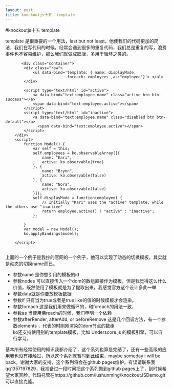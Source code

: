 ```yaml
---
layout: post
title: knockoutjs十五  template
---
```

#knockoutjs十五  template


template 是很重要的一个用法，last but not least，他使我们的代码更加的简洁，我们在写代码的时候，经常会遇到很多的重复代码，我们总是重复的写，浪费事件也不容易维护，那么我们就做成膜版，多用于循环之类的。
    
```
       <div class="container">
        <div class="row">
            <ul data-bind='template: { name: displayMode,
                           foreach: employees ,as:"employee"}'> </ul>
        </div>

        <script type="text/html" id="active">
            <a data-bind="text:employee.name" class="active btn btn-success"></a>
            <span data-bind="text:employee.active"></span>
        </script>
        <script type="text/html" id="inactive">
            <a data-bind="text:employee.name" class="disabled btn btn-default"></a>
              <span data-bind="text:employee.active"></span>
        </script>
    </div>
    <script>
        function Model() {
            var self = this;
            self.employees = ko.observableArray([{
                name: "Kari",
                active: ko.observable(true)
            }, {
                name: "Brynn",
                active: ko.observable(false)
            }, {
                name: "Nora",
                active: ko.observable(false)
            }]);
            self.displayMode = function(employee) {
                // Initially "Kari" uses the "active" template, while the others use "inactive"
                return employee.active() ? "active" : "inactive";
            };

        }
        var model = new Model();
        ko.applyBindings(model);

    </script>
    
```
上面的一个例子是我抄的官网的一个例子，他可以实现了动态的切换模板，其实就是动态的切换name而已。

- 参数name 是你想引用的模板的id
- 参数nodes 可以直接传入一个dom的数组直接作为模板，但是我觉得这么什么价值，既然使用了模板就是为了提取出来，我感觉官方这个设计多此一举
- 参数data就是你要放模板数据
- 参数if 只有当为true或者是true like的值的时候模板才会渲染。
- 参数foreach 这是我们用来做循环的，和foreach的用法一致，
- 参数as 当使用佛reach的时候，我们申明一个依赖
- 参数afterRender, afterAdd, or beforeRemove 这是几个回调方法，有一个参数elements ，代表的时刚刚渲染的dom节点的数组    
ko还支持使用别的template模板，比如 Underscore.js 的模板引擎，可以自行学习。

基本所有经常使用的知识我都介绍了，这个系列也算是完结了，还有一些高级的应用我也没有接触过，所以这个系列就暂时到此结束，maybe someday i will be back。谢谢大家的支持，这个系列将会在github pages维护。有误请联系我qq1357197829，我准备过一段时间把这个系列搬到github pages上了，到时候希望大家赏脸。代码托管在https://github.com/lushunming/knockoutJSDemo.git可以直接克隆。
